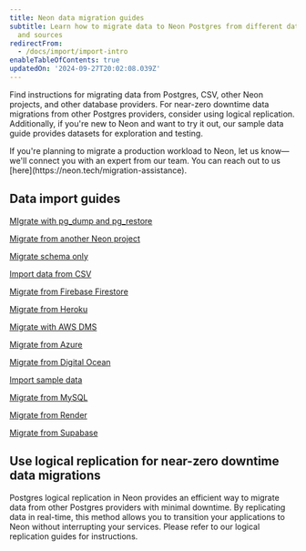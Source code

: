 ```yaml
---
title: Neon data migration guides
subtitle: Learn how to migrate data to Neon Postgres from different database providers
  and sources
redirectFrom:
  - /docs/import/import-intro
enableTableOfContents: true
updatedOn: '2024-09-27T20:02:08.039Z'
---
```


Find instructions for migrating data from Postgres, CSV, other Neon projects, and other database providers. For near-zero downtime data migrations from other Postgres providers, consider using logical replication. Additionally, if you're new to Neon and want to try it out, our sample data guide provides datasets for exploration and testing.

<Admonition type="note" title="Can We Help with Your Migration?">
If you're planning to migrate a production workload to Neon, let us know&#8212;we'll connect you with an expert from our team. You can reach out to us [here](https://neon.tech/migration-assistance).
</Admonition>

## Data import guides

<DetailIconCards>

<a href="/docs/import/migrate-from-postgres" description="Migrate data from another Postgres database using pg_dump and pg_restore" icon="postgres">MIgrate with pg_dump and pg_restore</a>

<a href="/docs/import/migrate-from-neon" description="Migrate data from another Neon project for Postgres version, region, or account migration" icon="neon">Migrate from another Neon project</a>

<a href="/docs/import/migrate-schema-only" description="Migrate only the schema from a Postgres database with pg_dump and pg_restore" icon="neon">Migrate schema only</a>

<a href="/docs/import/import-from-csv" description="Import data from a CSV file using the psql command-line utility" icon="csv">Import data from CSV</a>

<a href="/docs/import/migrate-from-firebase" description="Migrate data from Firebase Firestore to Neon Postgres using a custom Python script" icon="import">Migrate from Firebase Firestore</a>

<a href="/docs/import/migrate-from-heroku" description="Migrate data from a Heroku Postgres database to Neon Postgres using the Heroku CLI" icon="heroku">Migrate from Heroku</a>

<a href="/docs/import/migrate-aws-dms" description="Migrate data from another database source to Neon using the AWS Data Migration Service" icon="aws">Migrate with AWS DMS</a>

<a href="/docs/import/migrate-from-azure-postgres" description="Migrate from an Azure Database for PostgreSQL to Neon Postgres" icon="import">Migrate from Azure</a>

<a href="/docs/import/migrate-from-digital-ocean" description="Migrate data from Digital Ocean Postgres to Neon Postgres with pg_dump and pg_restore" icon="aws">Migrate from Digital Ocean</a>

<a href="/docs/import/import-sample-data" description="Import one of several sample datasets for exploration and testing" icon="download">Import sample data</a>

<a href="/docs/import/migrate-mysql" description="Migrate your MySQL data to Neon Postgres using pgloader." icon="sql">Migrate from MySQL</a>

<a href="/docs/import/migrate-from-render" description="Migrate data from Render to Neon Postgres with pg_dump and pg_restore" icon="sql">Migrate from Render</a>

<a href="/docs/import/migrate-from-supabase" description="MIgrate data from Supabase to Neon Postgres with pg_dump and pg_restore" icon="sql">Migrate from Supabase</a>

</DetailIconCards>

## Use logical replication for near-zero downtime data migrations

Postgres logical replication in Neon provides an efficient way to migrate data from other Postgres providers with minimal downtime. By replicating data in real-time, this method allows you to transition your applications to Neon without interrupting your services. Please refer to our logical replication guides for instructions.

<TechnologyNavigation open>

<a href="/docs/guides/logical-replication-alloydb" title="AlloyDB" description="Replicate data from AlloyDB to Neon" icon="alloydb"></a>

<a href="/docs/guides/logical-replication-aurora-to-neon" title="Aurora" description="Replicate data from Aurora to Neon" icon="aws-rds"></a>

<a href="/docs/guides/logical-replication-cloud-sql" title="Cloud SQL" description="Replicate data from Cloud SQL to Neon" icon="google-cloud-sql"></a>

<a href="/docs/guides/logical-replication-postgres-to-neon" title="PostgreSQL to Neon" description="Replicate data from PostgreSQL to Neon" icon="postgresql"></a>

<a href="/docs/guides/logical-replication-rds-to-neon" title="AWS RDS" description="Replicate data from AWS RDS PostgreSQL to Neon" icon="aws-rds"></a>

</TechnologyNavigation>
